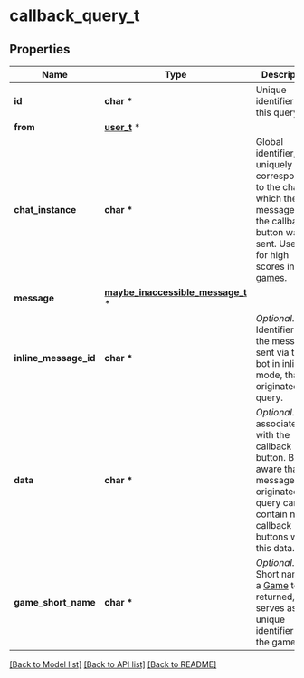 # callback_query_t

## Properties
Name | Type | Description | Notes
------------ | ------------- | ------------- | -------------
**id** | **char \*** | Unique identifier for this query | 
**from** | [**user_t**](user.md) \* |  | 
**chat_instance** | **char \*** | Global identifier, uniquely corresponding to the chat to which the message with the callback button was sent. Useful for high scores in [games](https://core.telegram.org/bots/api/#games). | 
**message** | [**maybe_inaccessible_message_t**](maybe_inaccessible_message.md) \* |  | [optional] 
**inline_message_id** | **char \*** | *Optional*. Identifier of the message sent via the bot in inline mode, that originated the query. | [optional] 
**data** | **char \*** | *Optional*. Data associated with the callback button. Be aware that the message originated the query can contain no callback buttons with this data. | [optional] 
**game_short_name** | **char \*** | *Optional*. Short name of a [Game](https://core.telegram.org/bots/api/#games) to be returned, serves as the unique identifier for the game | [optional] 

[[Back to Model list]](../README.md#documentation-for-models) [[Back to API list]](../README.md#documentation-for-api-endpoints) [[Back to README]](../README.md)



